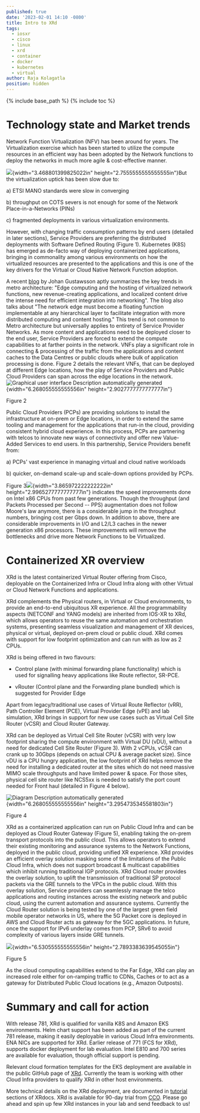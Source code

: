 ```yaml
---
published: true
date: '2023-02-01 14:10 -0800'
title: Intro to XRd
tags:
  - iosxr
  - cisco
  - linux
  - xrd
  - container
  - docker
  - kubernetes
  - virtual
author: Raja Kolagatla
position: hidden
---
```

{% include base_path %}
{% include toc %}
# Technology state and Market trends

Network Function Virtualization (NFV) has been around for years. The
Virtualization exercise which has been started to utilize the compute
resources in an efficient way has been adopted by the Network functions
to deploy the networks in much more agile & cost-effective manner.

![]({{site.baseurl}}/images/xrd_intro_figure1.png){width="3.468801399825022in"
height="2.7555555555555555in"}But the virtualization uptick has been
slow due to:

a)  ETSI MANO standards were slow in converging

b)  throughput on COTS severs is not enough for some of the Network
    Place-in-a-Networks (PINs)

c)  fragmented deployments in various virtualization environments.

However, with changing traffic consumption patterns by end users
(detailed in later sections), Service Providers are preferring the
distributed deployments with Software Defined Routing (Figure 1).
Kubernetes (K8S) has emerged as de-facto way of deploying containerized
applications, bringing in commonality among various environments on how
the virtualized resources are presented to the applications and this is
one of the key drivers for the Virtual or Cloud Native Network Function
adoption.

A recent
[blog](https://blogs.cisco.com/sp/inflection-points-of-a-converged-metro)
by Johan Gustawsson aptly summarizes the key trends in metro
architecture: "Edge computing and the hosting of virtualized network
functions, new revenue-creating applications, and localized content
drive the intense need for efficient integration into networking". The
blog also talks about "The network edge must become a floating function
implementable at any hierarchical layer to facilitate integration with
more distributed computing and content hosting." This trend is not
common to Metro architecture but universally applies to entirety of
Service Provider Networks. As more content and applications need to be
deployed closer to the end user, Service Providers are forced to extend
the compute capabilities to at farther points in the network. VNFs play
a significant role in connecting & processing of the traffic from the
applications and content caches to the Data Centres or public clouds
where bulk of application processing is done. Figure 2 details the
relevant VNFs, that can be deployed at different Edge locations, how the
play of Service Providers and Public Cloud Providers can span across the
edge locations in the network.![Graphical user interface Description
automatically generated]({{site.baseurl}}/images/xrd_intro_figure2.png){width="6.268055555555556in"
height="2.9027777777777777in"}

Figure 2

Public Cloud Providers (PCPs) are providing solutions to install the
infrastructure at on-prem or Edge locations, in order to extend the same
tooling and management for the applications that run-in the cloud,
providing consistent hybrid cloud experience. In this process, PCPs are
partnering with telcos to innovate new ways of connectivity and offer
new Value-Added Services to end users. In this partnership, Service
Providers benefit from:

a\) PCPs' vast experience in managing virtual and cloud native workloads

b\) quicker, on-demand scale-up and scale-down options provided by PCPs.

Figure 3![]({{site.baseurl}}/images/xrd_intro_figure3.png){width="3.865972222222222in"
height="2.9965277777777777in"} indicates the speed improvements done on
Intel x86 CPUs from past few generations. Though the throughput (and
Packets Processed per Second -- PPS) augmentation does not follow
Moore's law anymore, there is a considerable jump in the throughput
numbers, bringing cost per Gbps down. In addition to above, there are
considerable improvements in I/O and L2/L3 caches in the newer
generation x86 processors. These improvements will remove the
bottlenecks and drive more Network Functions to be Virtualized.

# Containerized XR overview

XRd is the latest containerized Virtual Router offering from Cisco,
deployable on the Containerized Infra or Cloud Infra along with other
Virtual or Cloud Network Functions and applications.

XRd complements the Physical routers, in Virtual or Cloud environments,
to provide an end-to-end ubiquitous XR experience. All the
programmability aspects (NETCONF and YANG models) are inherited from
IOS-XR to XRd, which allows operators to reuse the same automation and
orchestration systems, presenting seamless visualization and management
of XR devices, physical or virtual, deployed on-prem cloud or public
cloud. XRd comes with support for low footprint optimization and can run
with as low as 2 CPUs.

XRd is being offered in two flavours:

-   Control plane (with minimal forwarding plane functionality) which is
    used for signalling heavy applications like Route reflector, SR-PCE.

-   vRouter (Control plane and the Forwarding plane bundled) which is
    suggested for Provider Edge

Apart from legacy/traditional use cases of Virtual Route Reflector
(vRR), Path Controller Element (PCE), Virtual Provider Edge (vPE) and
lab simulation, XRd brings in support for new use cases such as Virtual
Cell Site Router (vCSR) and Cloud Router Gateway.

XRd can be deployed as Virtual Cell Site Router (vCSR) with very low
footprint sharing the compute environment with Virtual DU (vDU), without
a need for dedicated Cell Site Router (Figure 3). With 2 vCPUs, vCSR can
crank up to 30Gbps (depends on actual CPU & average packet size). Since
vDU is a CPU hungry application, the low footprint of XRd helps remove
the need for installing a dedicated router at the sites which do not
need massive MIMO scale throughputs and have limited power & space. For
those sites, physical cell site router like NCS5xx is needed to satisfy
the port count needed for Front haul (detailed in Figure 4 below).

![Diagram Description automatically
generated]({{site.baseurl}}/images/xrd_intro_figure4.png){width="6.268055555555556in"
height="3.2954735345581803in"}

Figure 4

XRd as a containerized application can run on Public Cloud Infra and can
be deployed as Cloud Router Gateway (Figure 5), enabling taking the
on-prem transport protocols into the public cloud. This allows operators
to extend their existing monitoring and assurance systems to the Network
Functions, deployed in the public cloud, providing unified XR
experience. XRd provides an efficient overlay solution masking some of
the limitations of the Public Cloud Infra, which does not support
broadcast & multicast capabilities which inhibit running traditional IGP
protocols. XRd Cloud router provides the overlay solution, to uplift the
transmission of traditional SP protocol packets via the GRE tunnels to
the VPCs in the public cloud. With this overlay solution, Service
providers can seamlessly manage the telco applications and routing
instances across the existing network and public cloud, using the
current automation and assurance systems. Currently the Cloud Router
solution is being tested by one of the largest green field mobile
operator networks in US, where the 5G Packet core is deployed in AWS and
Cloud Router acts as gateway for the 5GC applications. In future, once
the support for IPv6 underlay comes from PCP, SRv6 to avoid complexity
of various layers inside GRE tunnels.

![]({{site.baseurl}}/images/xrd_intro_figure5.png){width="6.530555555555556in"
height="2.7893383639545055in"}

Figure 5

As the cloud computing capabilities extend to the Far Edge, XRd can play
an increased role either for on-ramping traffic to CDNs, Caches or to
act as a gateway for Distributed Public Cloud locations (e.g., Amazon
Outposts).

# Summary and call for action

With release 781, XRd is qualified for vanilla K8S and Amazon EKS
environments. Helm chart support has been added as part of the current
781 release, making it easily deployable in various Cloud Infra
environments. ENA NICs are supported for XRd. Earlier release of 771
(FCS for XRd), supports docker deployment for lab evaluation. Intel E810
and 700 series are available for evaluation, though official support is
pending.

Relevant cloud formation templates for the EKS deployment are available
in the public GitHub page of [XRd](https://github.com/ios-xr/xrd-tools).
Currently the team is working with other Cloud Infra providers to
qualify XRd in other host environments.

More technical details on the XRd deployment, are documented in
[tutorial](https://xrdocs.io/virtual-routing/tutorials/) sections of
XRdocs. XRd is available for 90-day trial from
[CCO](https://software.cisco.com/download/home/286331238/type/280805694/release/7.8.1).
Please go ahead and spin up few XRd instances in your lab and send
feedback to us!
